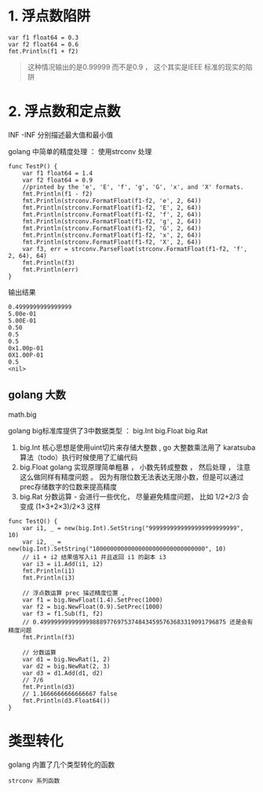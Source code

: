 # 1. 浮点数陷阱

```golang
var f1 float64 = 0.3
var f2 float64 = 0.6
fmt.Println(f1 + f2)
```
> 这种情况输出的是0.99999 而不是0.9 ， 这个其实是IEEE 标准的现实的陷阱

# 2. 浮点数和定点数

INF -INF 分别描述最大值和最小值

golang 中简单的精度处理 ： 使用strconv 处理

```golang
func TestP() {
	var f1 float64 = 1.4
	var f2 float64 = 0.9
	//printed by the 'e', 'E', 'f', 'g', 'G', 'x', and 'X' formats.
	fmt.Println(f1 - f2)
	fmt.Println(strconv.FormatFloat(f1-f2, 'e', 2, 64))
	fmt.Println(strconv.FormatFloat(f1-f2, 'E', 2, 64))
	fmt.Println(strconv.FormatFloat(f1-f2, 'f', 2, 64))
	fmt.Println(strconv.FormatFloat(f1-f2, 'g', 2, 64))
	fmt.Println(strconv.FormatFloat(f1-f2, 'G', 2, 64))
	fmt.Println(strconv.FormatFloat(f1-f2, 'x', 2, 64))
	fmt.Println(strconv.FormatFloat(f1-f2, 'X', 2, 64))
	var f3, err = strconv.ParseFloat(strconv.FormatFloat(f1-f2, 'f', 2, 64), 64)
	fmt.Println(f3)
	fmt.Println(err)
}
```

输出结果

```
0.4999999999999999
5.00e-01
5.00E-01
0.50
0.5
0.5
0x1.00p-01
0X1.00P-01
0.5
<nil>
```

## golang 大数

math.big

golang big标准库提供了3中数据类型 ： big.Int big.Float big.Rat

1. big.Int 核心思想是使用uint切片来存储大整数  , go 大整数乘法用了 karatsuba算法（todo）执行时候使用了汇编代码
2. big.Float golang 实现原理简单粗暴 ， 小数先转成整数 ， 然后处理 ， 注意这么做同样有精度问题 。 因为有限位数无法表达无限小数，但是可以通过prec存储数字的位数来提高精度
3. big.Rat 分数运算 -  会进行一些优化， 尽量避免精度问题， 比如 1/2+2/3 会变成 (1×3+2×3)/2×3 这样


```golang
func TestQ() {
	var i1, _ = new(big.Int).SetString("9999999999999999999999999", 10)
	var i2, _ = new(big.Int).SetString("10000000000000000000000000000000", 10)
	// i1 + i2 结果值写入i1 并且返回 i1 的副本 i3
	var i3 = i1.Add(i1, i2)
	fmt.Println(i1)
	fmt.Println(i3)

	// 浮点数运算 prec 描述精度位置 ,
	var f1 = big.NewFloat(1.4).SetPrec(1000)
	var f2 = big.NewFloat(0.9).SetPrec(1000)
	var f3 = f1.Sub(f1, f2)
	// 0.49999999999999988897769753748434595763683319091796875 还是会有精度问题
	fmt.Println(f3)

	// 分数运算
	var d1 = big.NewRat(1, 2)
	var d2 = big.NewRat(2, 3)
	var d3 = d1.Add(d1, d2)
	// 7/6
	fmt.Println(d3)
	// 1.1666666666666667 false
	fmt.Println(d3.Float64())
}
```
# 类型转化

golang 内置了几个类型转化的函数

```golang
strconv 系列函数
```